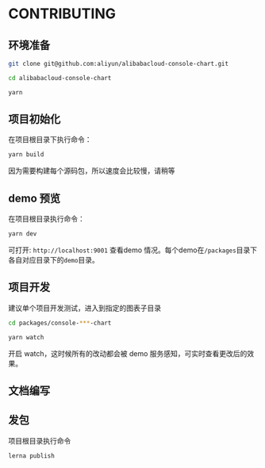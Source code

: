 # CONTRIBUTING

## 环境准备

```bash
git clone git@github.com:aliyun/alibabacloud-console-chart.git

cd alibabacloud-console-chart

yarn
```

## 项目初始化

在项目根目录下执行命令：

```bash
yarn build
```

因为需要构建每个源码包，所以速度会比较慢，请稍等

## demo 预览

在项目根目录执行命令：

```bash
yarn dev
```

可打开: `http://localhost:9001`  查看demo 情况。每个demo在`/packages`目录下各自对应目录下的`demo`目录。

## 项目开发

建议单个项目开发测试，进入到指定的图表子目录

```bash
cd packages/console-***-chart

yarn watch
```

开启 watch，这时候所有的改动都会被 demo 服务感知，可实时查看更改后的效果。

## 文档编写


## 发包

项目根目录执行命令

```bash
lerna publish
```
